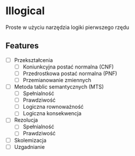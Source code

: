 # Illogical

Proste w użyciu narzędzia logiki pierwszego rzędu

## Features

- [ ] Przekształcenia
	- [ ] Koniunkcyjna postać normalna (CNF)
	- [ ] Przedrostkowa postać normalna (PNF)
	- [ ] Przemianowanie zmiennych
- [ ] Metoda tablic semantycznych (MTS)
	- [ ] Spełnialność
	- [ ] Prawdziwość
	- [ ] Logiczna rownoważność
	- [ ] Logiczna konsekwencja
- [ ] Rezolucja
	- [ ] Spełnialność
	- [ ] Prawdziwość
- [ ] Skolemizacja
- [ ] Uzgadnianie
